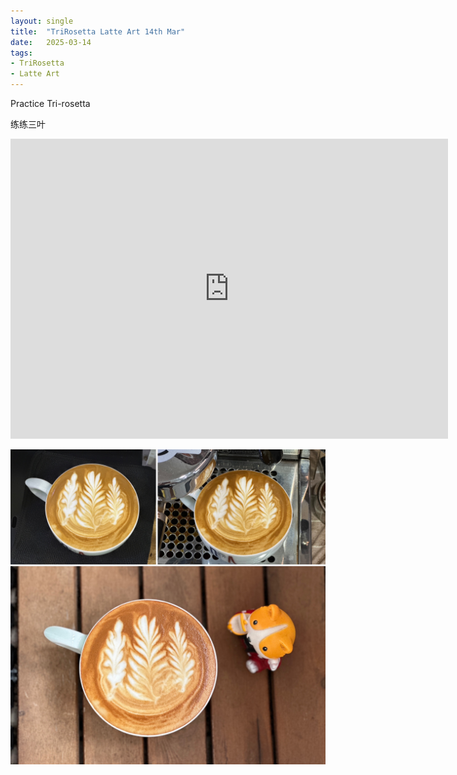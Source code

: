 ```yaml
---
layout: single
title:  "TriRosetta Latte Art 14th Mar"
date:   2025-03-14
tags:
- TriRosetta
- Latte Art
---
```



Practice Tri-rosetta

练练三叶


<div class="embed-container">
  <iframe
      src="https://www.youtube.com/embed/M9pXxlRKDBo"
      width="700"
      height="480"
      frameborder="0"
      allowfullscreen="true">
  </iframe>
</div>



![](/assets/img/2025/03/14/86464664-1F7D-4055-82E7-5400EBE787DB.JPG)



